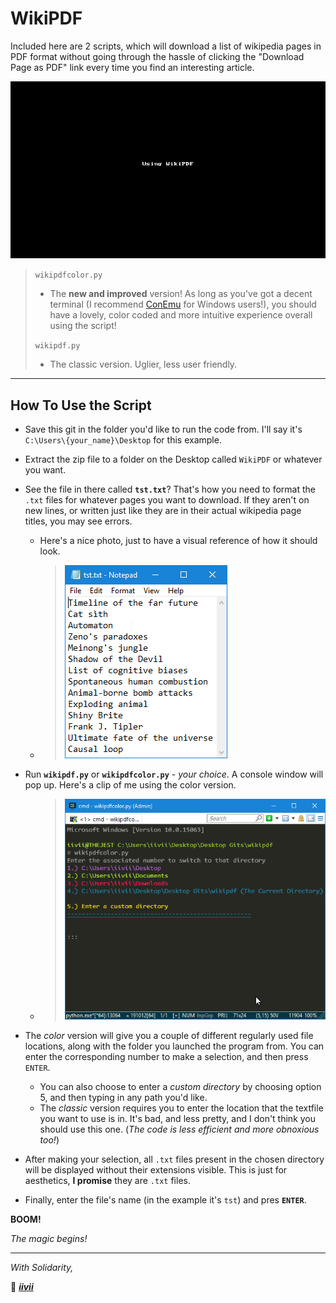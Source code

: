 # WikiPDF

<!-- Synopsis -->
Included here are 2 scripts, which will download a list of wikipedia pages in PDF format without going through the hassle of clicking the "Download Page as PDF" link every time you find an interesting article.

<!-- Image 1 -->
![WikiPDFColor Usage](./img/UsingWikiPDF.gif)


<!-- Basic Explanation -->
> `wikipdfcolor.py`
> + The **new and improved** version! As long as you've got a decent terminal (I recommend [ConEmu](https://conemu.github.io/) for Windows users!), you should have a lovely, color coded and more intuitive experience overall using the script!
> 
> `wikipdf.py` 
> + The classic version. Uglier, less user friendly.


---

How To Use the Script
---------------------

+ Save this git in the folder you'd like to run the code from. I'll say it's `C:\Users\{your_name}\Desktop` for this example.
+ Extract the zip file to a folder on the Desktop called `WikiPDF` or whatever you want.
+ See the file in there called **`tst.txt`**? That's how you need to format the `.txt` files for whatever pages you want to download. If they aren't on new lines, or written just like they are in their actual wikipedia page titles, you may see errors.
  + Here's a nice photo, just to have a visual reference of how it should look.
  
  + > ![Text File Format](./img/wikilist.png)

+ Run **`wikipdf.py`** or **`wikipdfcolor.py`** - _your choice_. A console window will pop up. Here's a clip of me using the color version.
  + > ![wikipdfcolor](./img/wikipdfcolor.png)
+ The _color_ version will give you a couple of different regularly used file locations, along with the folder you launched the program from. You can enter the corresponding number to make a selection, and then press `ENTER`.
  + You can also choose to enter a _custom directory_ by choosing option 5, and then typing in any path you'd like.
  + The _classic_ version requires you to enter the location that the textfile you want to use is in. It's bad, and less pretty, and I don't think you should use this one. (_The code is less efficient and more obnoxious too!_)
+ After making your selection, all `.txt` files present in the chosen directory will be displayed without their extensions visible. This is just for aesthetics, **I promise** they are `.txt` files.
+ Finally, enter the file's name (in the example it's `tst`) and pres **`ENTER`**.

**BOOM!**

_The magic begins!_

---

_With Solidarity,_

:crystal_ball: [__*iivii*__](https://merveilles.town/@thelibrarian)
